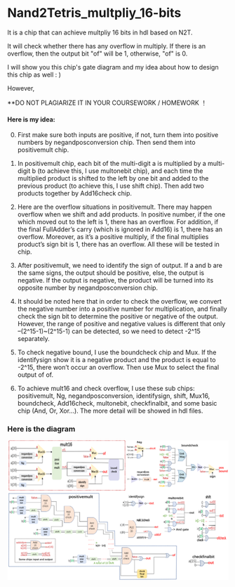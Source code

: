 # Nand2Tetris_multpliy_16-bits
It is a chip that can achieve multpliy 16 bits in hdl based on N2T.

It will check whether there has any overflow in multiply.
If there is an overflow, then the output bit "of" will be 1, otherwise, "of" is 0.

I will show you this chip's gate diagram and my idea about how to design this chip as well : )

However,

**DO NOT PLAGIARIZE IT IN YOUR COURSEWORK / HOMEWORK ！

#### Here is my idea:

0. First make sure both inputs are positive, if not, turn them into positive numbers by negandposconversion
chip. Then send them into positivemult chip.

1. In positivemult chip, each bit of the multi-digit a is multiplied by a multi-digit b (to achieve this, I use
multonebit chip), and each time the multiplied product is shifted to the left by one bit and added to the
previous product (to achieve this, I use shift chip). Then add two products together by Add16check chip.

2. Here are the overflow situations in positivemult. There may happen overflow when we shift and add
products. In positive number, if the one which moved out to the left is 1, there has an overflow. For addition,
if the final FullAdder’s carry (which is ignored in Add16) is 1, there has an overflow. Moreover, as it’s a
positive multiply, if the final multiplies product’s sign bit is 1, there has an overflow. All these will be tested
in chip.

3. After positivemult, we need to identify the sign of output. If a and b are the same signs, the output should
be positive, else, the output is negative. If the output is negative, the product will be turned into its opposite
number by negandposconversion chip.

4. It should be noted here that in order to check the overflow, we convert the negative number into a
positive number for multiplication, and finally check the sign bit to determine the positive or negative of
the output. However, the range of positive and negative values is different that only –(2^15-1)~(2^15-1)
can be detected, so we need to detect -2^15 separately.

5. To check negative bound, I use the boundcheck chip and Mux. If the identifysign show it is a negative
product and the product is equal to -2^15, there won’t occur an overflow. Then use Mux to select the
final output of of.

6. To achieve mult16 and check overflow, I use these sub chips: positivemult, Ng, negandposconversion,
identifysign, shift, Mux16, boundcheck, Add16check, multonebit, checkfinalbit, and some basic chip (And,
Or, Xor...). The more detail will be showed in hdl files.

### Here is the diagram
![diagram](https://github.com/Can-ZHOU/Nand2Tetris_multpliy_16-bits/blob/master/gate%20diagram.png)
